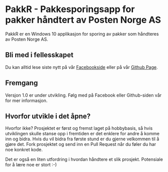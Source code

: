 # PakkR - Pakkesporingsapp for pakker håndtert av Posten Norge AS

PakkR er en Windows 10 applikasjon for sporing av pakker som håndteres av Posten Norge AS.

## Bli med i fellesskapet
Du kan alltid lese siste nytt på vår [Facebookside](https://www.facebook.com/PakkR-1133287183351654/) eller på vår 
[Github Page](http://henningms.github.io/pakkr/).

## Fremgang
Versjon 1.0 er under utvikling. Følg med på Facebook eller Github-siden vår for mer informasjon.

## Hvorfor utvikle i det åpne?
Hvorfor ikke? Prosjektet er først og fremst laget på hobbybasis, så hvis utviklingen skulle stanse opp i fremtiden er det enklere for
andre å komme inn og bidra. Hvis du vil bidra fra første stund er du gjerne velkommen til å gjøre det. Fork prosjektet og send inn en
Pull Request når du føler du har noe konkret kode.

Det er også en liten utfordring i hvordan håndtere et slik prosjekt. Potensiale for å lære noe er stort :-)


